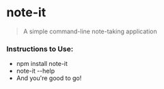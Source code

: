 # note-it
> A simple command-line note-taking application

### Instructions to Use:
* npm install note-it
* note-it --help
* And you're good to go!